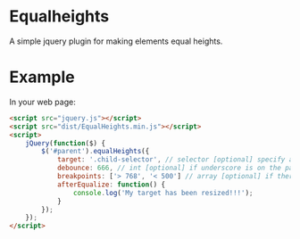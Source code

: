 # Equalheights

A simple jquery plugin for making elements equal heights.

# Example 

In your web page:

```html
<script src="jquery.js"></script>
<script src="dist/EqualHeights.min.js"></script>
<script>
	jQuery(function($) {
		$('#parent').equalHeights({
			target: '.child-selector', // selector [optional] specify a child selector.  default is immediate jquery.children()
			debounce: 666, // int [optional] if underscore is on the page you can specify the debounce rate - http://underscorejs.org/#debounce
			breakpoints: ['> 768', '< 500'] // array [optional] if there are breakpoints defined the equal heights function will only fire on specified window 
			afterEqualize: function() {
				console.log('My target has been resized!!!');
			}
		});
	});
</script>
```